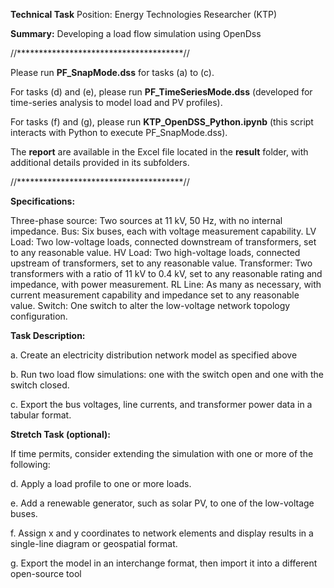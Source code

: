 **Technical Task**
Position: Energy Technologies Researcher (KTP)

**Summary:**
Developing a load flow simulation using OpenDss

//**************************************//

Please run **PF_SnapMode.dss** for tasks (a) to (c).

For tasks (d) and (e), please run **PF_TimeSeriesMode.dss** (developed for time-series analysis to model load and PV profiles).

For tasks (f) and (g), please run **KTP_OpenDSS_Python.ipynb** (this script interacts with Python to execute PF_SnapMode.dss).

The **report** are available in the Excel file located in the **result** folder, with additional details provided in its subfolders.

//**************************************//

**Specifications:**

Three-phase source: Two sources at 11 kV, 50 Hz, with no internal impedance.
Bus: Six buses, each with voltage measurement capability.
LV Load: Two low-voltage loads, connected downstream of transformers, set to any reasonable value.
HV Load: Two high-voltage loads, connected upstream of transformers, set to any reasonable value.
Transformer: Two transformers with a ratio of 11 kV to 0.4 kV, set to any reasonable rating and impedance, with power measurement.
RL Line: As many as necessary, with current measurement capability and impedance set to any reasonable value.
Switch: One switch to alter the low-voltage network topology configuration.

**Task Description:**

a. Create an electricity distribution network model as specified above

b. Run two load flow simulations: one with the switch open and one with the switch closed.

c. Export the bus voltages, line currents, and transformer power data in a tabular format.


**Stretch Task (optional):**

If time permits, consider extending the simulation with one or more of the following:

d. Apply a load profile to one or more loads.

e. Add a renewable generator, such as solar PV, to one of the low-voltage buses.

f. Assign x and y coordinates to network elements and display results in a single-line diagram or geospatial format.

g. Export the model in an interchange format, then import it into a different open-source tool


